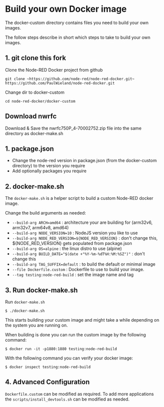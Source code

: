 # Build your own Docker image

The docker-custom directory contains files you need to build your own images.

The follow steps describe in short which steps to take to build your own images.

## 1. git clone this fork

Clone the Node-RED Docker project from github
```shell script
git clone ~https://github.com/node-red/node-red-docker.git~ https://github.com/PaulWieland/node-red-docker.git
```

Change dir to docker-custom
```shell script
cd node-red-docker/docker-custom
```

## Download nwrfc
Download & Save the nwrfc750P_4-70002752.zip file into the same directory as docker-make.sh


## 1. **package.json**

   - Change the node-red version in package.json (from the docker-custom directory) to the version you require
   - Add optionally packages you require

## 2. **docker-make.sh**

The `docker-make.sh` is a helper script to build a custom Node-RED docker image.

Change the build arguments as needed:

   - `--build-arg ARCH=amd64` : architecture your are building for (arm32v6, arm32v7, arm64v8, amd64)
   - `--build-arg NODE_VERSION=10` : NodeJS version you like to use
   - `--build-arg NODE_RED_VERSION=${NODE_RED_VERSION}` : don't change this, ${NODE_RED_VERSION} gets populated from package.json
   - `--build-arg OS=alpine` : the linux distro to use (alpine)
   - `--build-arg BUILD_DATE="$(date +"%Y-%m-%dT%H:%M:%SZ")"` : don't change this
   - `--build-arg TAG_SUFFIX=default` : to build the default or minimal image
   - `--file Dockerfile.custom` : Dockerfile to use to build your image.
   - `--tag testing:node-red-build` : set the image name and tag

## 3. **Run docker-make.sh**

Run `docker-make.sh`

```shell script
$ ./docker-make.sh
```

This starts building your custom image and might take a while depending on the system you are running on.

When building is done you can run the custom image by the following command:

```shell script
$ docker run -it -p1880:1880 testing:node-red-build
```

With the following command you can verify your docker image:

```shell script
$ docker inspect testing:node-red-build
```

## 4. **Advanced Configuration**

`Dockerfile.custom` can be modified as required. To add more applications the `scripts/install_devtools.sh` can be modified as needed.
